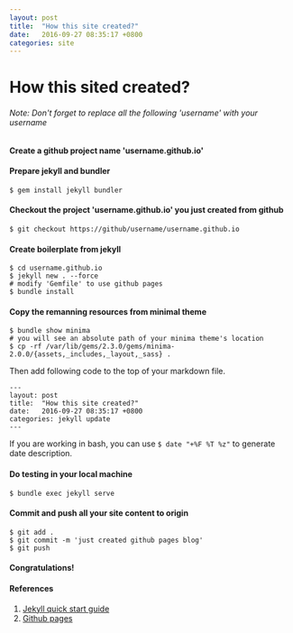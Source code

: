 ```yaml
---
layout: post
title:  "How this site created?"
date:   2016-09-27 08:35:17 +0800
categories: site
---
```


# How this sited created?

###### Note: Don't forget to replace all the following 'username' with your username

#### Create a github project name 'username.github.io'

#### Prepare jekyll and bundler
```shell
$ gem install jekyll bundler
```

#### Checkout the project 'username.github.io' you just created from github
```shell
$ git checkout https://github/username/username.github.io
```

#### Create boilerplate from jekyll
```shell
$ cd username.github.io
$ jekyll new . --force
# modify 'Gemfile' to use github pages
$ bundle install
```

#### Copy the remanning resources from minimal theme
```shell
$ bundle show minima
# you will see an absolute path of your minima theme's location
$ cp -rf /var/lib/gems/2.3.0/gems/minima-2.0.0/{assets,_includes,_layout,_sass} .
```

Then add following code to the top of your markdown file.

```
---
layout: post
title:  "How this site created?"
date:   2016-09-27 08:35:17 +0800
categories: jekyll update
---
```

If you are working in bash, you can use `$ date "+%F %T %z"` to generate date description.


#### Do testing in your local machine
```shell
$ bundle exec jekyll serve
```

#### Commit and push all your site content to origin
```shell
$ git add .
$ git commit -m 'just created github pages blog'
$ git push
```

#### Congratulations!

#### References
1. [Jekyll quick start guide](https://jekyllrb.com/docs/quickstart/)
2. [Github pages](https://pages.github.com/)
